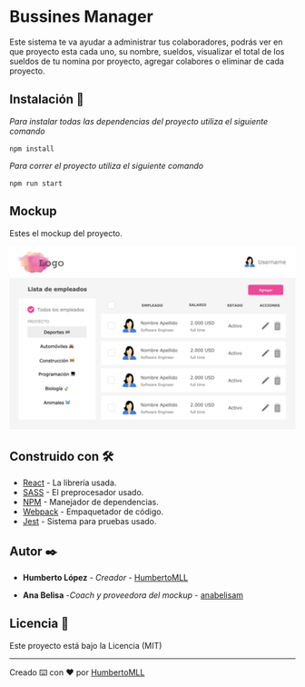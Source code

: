# Bussines Manager

Este sistema te va ayudar a administrar tus colaboradores, podrás ver en que proyecto esta cada uno, su nombre, sueldos, visualizar el total de los sueldos de tu nomina por proyecto, agregar colabores o eliminar de cada proyecto.

## Instalación 🔧

_Para instalar todas las dependencias del proyecto utiliza el siguiente comando_

```npm
npm install
```

_Para correr el proyecto utiliza el siguiente comando_

```npm
npm run start
```

## Mockup

Estes el mockup del proyecto.

![Mockup](./src/static/mockup.png)

## Construido con 🛠️

* [React](https://es.reactjs.org/) - La librería usada.
* [SASS](https://sass-lang.com/) - El preprocesador usado.
* [NPM](https://www.npmjs.com/) - Manejador de dependencias.
* [Webpack](https://webpack.js.org/) - Empaquetador de código.
* [Jest](https://jestjs.io/) - Sistema para pruebas usado.

## Autor ✒️

* **Humberto López** - *Creador* - [HumbertoMLL](https://github.com/HumbertoMLL)

* **Ana Belisa** -*Coach y proveedora del mockup* - [anabelisam](https://github.com/anabelisam)

## Licencia 📄

Este proyecto está bajo la Licencia (MIT)

---
Creado ⌨️ con ❤️ por [HumbertoMLL](https://github.com/HumbertoMLL)
